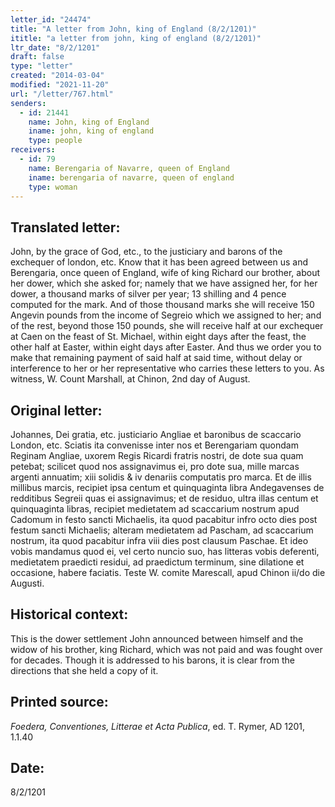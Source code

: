```yaml
---
letter_id: "24474"
title: "A letter from John, king of England (8/2/1201)"
ititle: "a letter from john, king of england (8/2/1201)"
ltr_date: "8/2/1201"
draft: false
type: "letter"
created: "2014-03-04"
modified: "2021-11-20"
url: "/letter/767.html"
senders:
  - id: 21441
    name: John, king of England
    iname: john, king of england
    type: people
receivers:
  - id: 79
    name: Berengaria of Navarre, queen of England
    iname: berengaria of navarre, queen of england
    type: woman
---
```

<h2> Translated letter:</h2>John, by the grace of God, etc., to the justiciary and barons of the exchequer of london, etc.
Know that it has been agreed between us and Berengaria, once queen of England, wife of king Richard our brother, about her dower, which she asked for; namely that we have assigned her, for her dower, a thousand marks of silver per year; 13 shilling and 4 pence computed for the mark.
And of those thousand marks she will receive 150 Angevin pounds from the income of Segreio which we assigned to her; and of the rest, beyond those 150 pounds, she will receive half at our exchequer at Caen on the feast of St. Michael, within eight days after the feast, the other half at Easter, within eight days after Easter.
And thus we order you to make that remaining payment of said half at said time, without delay or interference to her or her representative who carries these letters to you.
As witness, W. Count Marshall, at Chinon, 2nd day of August.
<h2 class="mt-4"> Original letter:</h2>Johannes, Dei gratia, etc. justiciario Angliae et baronibus de scaccario London, etc.  Sciatis ita convenisse inter nos et Berengariam quondam Reginam Angliae, uxorem Regis Ricardi fratris nostri, de dote sua quam petebat; scilicet quod nos assignavimus ei, pro dote sua, mille marcas argenti annuatim; xiii solidis & iv denariis computatis pro marca.
Et de illis millibus marcis, recipiet ipsa centum et quinquaginta libra Andegavenses de redditibus Segreii quas ei assignavimus; et de residuo, ultra illas centum et quinquaginta libras, recipiet medietatem ad scaccarium nostrum apud Cadomum in festo sancti Michaelis, ita quod pacabitur infro octo dies post festum sancti Michaelis; alteram medietatem ad Pascham, ad scaccarium nostrum, ita quod pacabitur infra viii dies post clausum Paschae.
Et ideo vobis mandamus quod ei, vel certo nuncio suo, has litteras vobis deferenti, medietatem praedicti residui, ad praedictum terminum, sine dilatione et occasione, habere faciatis.
Teste W. comite Marescall, apud Chinon ii/do die Augusti.
<h2 class="mt-4"> Historical context:</h2>This is the dower settlement John announced between himself and the widow of his brother, king Richard, which was not paid and was fought over for decades.  Though it is addressed to his barons, it is clear from the directions that she held a copy of it.
<h2 class="mt-4"> Printed source:</h2><p><em>Foedera, Conventiones, Litterae et Acta Publica</em>, ed. T. Rymer, AD 1201, 1.1.40</p><h2 class="mt-4"> Date:</h2>8/2/1201